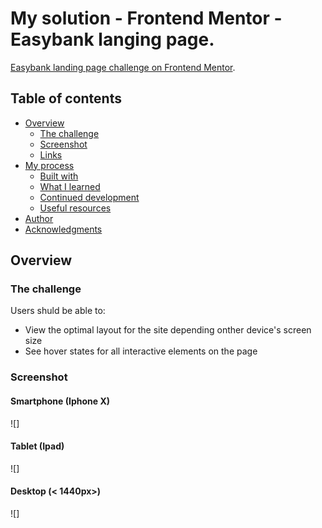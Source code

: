 # My solution - Frontend Mentor -Easybank langing page.
[Easybank landing page challenge on Frontend Mentor](https://www.frontendmentor.io/challenges/easybank-landing-page-WaUhkoDN).

## Table of contents

- [Overview](#overview)
  - [The challenge](#the-challenge)
  - [Screenshot](#screenshot)
  - [Links](#links)
- [My process](#my-process)
  - [Built with](#built-with)
  - [What I learned](#what-i-learned)
  - [Continued development](#continued-development)
  - [Useful resources](#useful-resources)
- [Author](#author)
- [Acknowledgments](#acknowledgments)

## Overview

### The challenge

Users shuld be able to:

- View the optimal layout for the site depending onther device's screen size
- See hover states for all interactive elements on the page

### Screenshot

#### Smartphone (Iphone X)
![]

#### Tablet (Ipad)
![]

#### Desktop (< 1440px>)
![]
